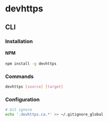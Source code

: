 # devhttps

## CLI

### Installation

#### NPM

```sh
npm install -g devhttps
```

### Commands

```sh
devhttps [source] [target]
```

### Configuration

```sh
# Git ignore
echo '.devhttps.ca.*' >> ~/.gitignore_global
```
